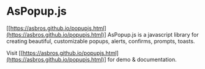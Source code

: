 # AsPopup.js
[[https://asbros.github.io/popupjs.html](https://asbros.github.io/popupjs.html)]
AsPopup.js is a javascript library for creating beautiful, customizable popups, alerts, confirms, prompts, toasts.

Visit [[https://asbros.github.io/popupjs.html](https://asbros.github.io/popupjs.html)] for demo & documentation.
